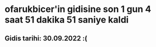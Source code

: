 # ofarukbicer'in gidisine son 1 gun 4 saat 51 dakika 51 saniye kaldi

## Gidis tarihi: 30.09.2022 :(